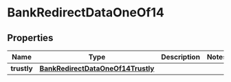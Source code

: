 

# BankRedirectDataOneOf14


## Properties

| Name | Type | Description | Notes |
|------------ | ------------- | ------------- | -------------|
|**trustly** | [**BankRedirectDataOneOf14Trustly**](BankRedirectDataOneOf14Trustly.md) |  |  |



